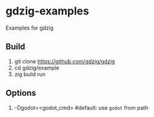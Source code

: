 # gdzig-examples

Examples for gdzig

## Build

1. git clone https://github.com/gdzig/gdzig
2. cd gdzig/example
3. zig build run

## Options

1. -Dgodot=<godot_cmd> #default: use `godot` from path
